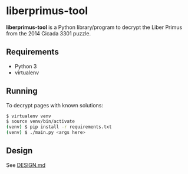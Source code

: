 # liberprimus-tool

**liberprimus-tool** is a Python library/program to decrypt the Liber Primus
from the 2014 Cicada 3301 puzzle.

## Requirements

* Python 3
* virtualenv

## Running

To decrypt pages with known solutions:

```bash
$ virtualenv venv
$ source venv/bin/activate
(venv) $ pip install -r requirements.txt
(venv) $ ./main.py <args here>
```

## Design

See [DESIGN.md](./DESIGN.md)
